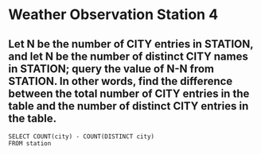 # Weather Observation Station 4
## Let N be the number of CITY entries in STATION, and let N be the number of distinct CITY names in STATION; query the value of N-N from STATION. In other words, find the difference between the total number of CITY entries in the table and the number of distinct CITY entries in the table.

```
SELECT COUNT(city) - COUNT(DISTINCT city)
FROM station
```